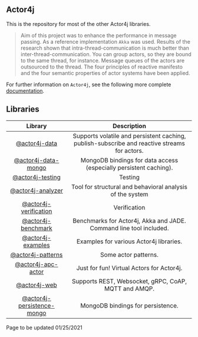## Actor4j ##

This is the repository for most of the other Actor4j libraries.

>Aim of this project was to enhance the performance in message passing. As a reference implementation `Akka` was used. Results of the research shown that intra-thread-communication is much better than inter-thread-communication. You can group actors, so they are bound to the same thread, for instance. Message queues of the actors are outsourced to the thread. The four principles of reactive manifesto and the four semantic properties of actor systems have been applied.

For further information on `Actor4j`, see the following more complete [documentation](https://github.com/relvaner/actor4j-core).

## Libraries ##
| Library | Description |
| :---: | :---: |
| [@actor4j-data](https://github.com/relvaner/actor4j/tree/master/actor4j-data) | Supports  volatile and persistent caching, publish-subscribe and reactive streams for actors. |
| [@actor4j-data-mongo](https://github.com/relvaner/actor4j/tree/master/actor4j-data-mongo) | MongoDB bindings for data access (especially persistent caching). |
| [@actor4j-testing](https://github.com/relvaner/actor4j/tree/master/actor4j-testing) | Testing |
| [@actor4j-analyzer](https://github.com/relvaner/actor4j/tree/master/actor4j-analyzer) | Tool for structural and behavioral analysis of the system |
| [@actor4j-verification](https://github.com/relvaner/actor4j/tree/master/actor4j-verification) | Verification |
| [@actor4j-benchmark](https://github.com/relvaner/actor4j/tree/master/actor4j-benchmark) | Benchmarks for Actor4j, Akka and JADE. Command line tool included. |
| [@actor4j-examples](https://github.com/relvaner/actor4j/tree/master/actor4j-examples) | Examples for various Actor4j libraries. |
| [@actor4j-patterns](https://github.com/relvaner/actor4j/tree/master/actor4j-patterns) | Some actor patterns. |
| [@actor4j-apc-actor](https://github.com/relvaner/actor4j/tree/master/actor4j-apc-actor) | Just for fun! Virtual Actors for Actor4j. |
| [@actor4j-web](https://github.com/relvaner/actor4j/tree/master/actor4j-web) | Supports REST, Websocket, gRPC, CoAP, MQTT and AMQP. |
| [@actor4j-persistence-mongo](https://github.com/relvaner/actor4j/tree/master/actor4j-persistence-mongo) | MongoDB bindings for persistence. |

Page to be updated 01/25/2021